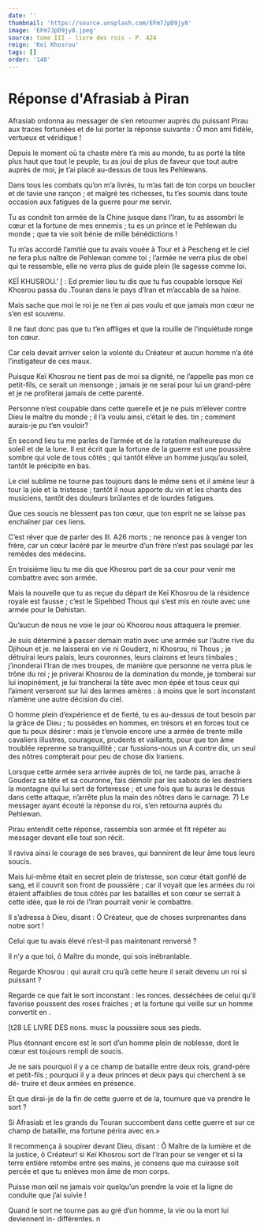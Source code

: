 ```yaml
---
date: ''
thumbnail: 'https://source.unsplash.com/EFm7JpD9jy8'
image: 'EFm7JpD9jy8.jpeg'
source: tome III - livre des rois - P. 424
reign: 'Keï Khosrou'
tags: []
order: '148'
---
```


# Réponse d'Afrasiab à Piran

Afrasiab ordonna au messager de s’en retourner auprès du puissant Pirau aux traces fortunées et de lui porter la réponse suivante : Ô mon ami fidèle, vertueux et véridique !

Depuis le moment où ta chaste mère t’a mis au monde, tu as porté la tête plus haut que tout le peuple, tu as joui de plus de faveur que tout autre auprès de moi, je t’ai placé au-dessus de tous les Pehlewans.

Dans tous les combats qu’on m’a livrés, tu m’as fait de ton corps un bouclier et de tavie une rançon ; et malgré tes richesses, tu t’es soumis dans toute occasion aux fatigues de la guerre pour me servir.

Tu as condnit ton armée de la Chine jusque dans l’Iran, tu as assombri le cœur et la fortune de mes ennemis ; tu es un prince et le Pehlewan du monde ; que ta vie soit bénie de mille bénédictions !

Tu m’as accordé l’amitié que tu avais vouée à Tour et à Pescheng et le ciel ne fera plus naître de Pehlewan comme toi ; l’armée ne verra plus de obel qui te ressemble, elle ne verra plus de guide plein (le sagesse comme loi.

KEÏ KHUSROU.’ [ : Ed premier lieu tu dis que tu fus coupable lorsque Keï Khosrou passa du .Touran dans le pays d’Iran et m’accabla de sa haine.

Mais sache que moi le roi je ne t’en ai pas voulu et que jamais mon cœur ne s’en est souvenu.

Il ne faut donc pas que tu t’en affliges et que la rouille de l’inquiétude ronge ton cœur.

Car cela devait arriver selon la volonté du Créateur et aucun homme n’a été l’instigateur de ces maux.

Puisque Keï Khosrou ne tient pas de moi sa dignité, ne l’appelle pas mon ce petit-fils, ce serait un mensonge ; jamais je ne serai pour lui un grand-père et je ne profiterai jamais de cette parenté.

Personne n’est coupable dans cette querelle et je ne puis m’élever contre Dieu le maître du monde ; il l’a voulu ainsi, c’était le des. tin ; comment aurais-je pu t’en vouloir?

En second lieu tu me parles de l’armée et de la rotation malheureuse du soleil et de la lune. ll est écrit que la fortune de la guerre est une poussière sombre qui vole de tous côtés ; qui tantôt élève un homme jusqu’au soleil, tantôt le précipite en bas.

Le ciel sublime ne tourne pas toujours dans le même sens et il amène leur à tour la joie et la tristesse ; tantôt il nous apporte du vin et les chants des musiciens, tantôt des douleurs brûlantes et de lourdes fatigues.

Que ces soucis ne blessent pas ton cœur, que ton esprit ne se laisse pas enchaîner par ces liens.

C’est rêver que de parler des lll.
A26 morts ; ne renonce pas à venger ton frère, car un cœur lacéré par le meurtre d’un frère n’est pas soulagé par les remèdes des médecins.

En troisième lieu tu me dis que Khosrou part de sa cour pour venir me combattre avec son armée.

Mais la nouvelle que tu as reçue du départ de Keï Khosrou de la résidence royale est fausse ; c’est le Sipehbed Thous qui s’est mis en route avec une armée pour le Dehistan.

Qu’aucun de nous ne voie le jour où Khosrou nous attaquera le premier.

Je suis déterminé à passer demain matin avec une armée sur l’autre rive du Djihoun et je. ne laisserai en vie ni Gouderz, ni Khosrou, ni Thous ; je détruirai leurs palais, leurs couronnes, leurs clairons et leurs timbales ; j’inonderai l’Iran de mes troupes, de manière que personne ne verra plus le trône du roi ; je priverai Khosrou de la domination du monde, je tomberai sur lui inopinément, je lui trancherai la tête avec mon épée et tous ceux qui l’aiment verseront sur lui des larmes amères : à moins que le sort inconstant n’amène une autre décision du ciel.

O homme plein d’expérience et de fierté, tu es au-dessus de tout besoin par la grâce de Dieu ; tu possèdes en hommes, en trésors et en forces tout ce que tu peux désirer : mais je t’envoie encore une a armée de trente mille cavaliers illustres, courageux, prudents et vaillants, pour que ton âme troublée reprenne sa tranquillité ; car fussions-nous un A contre dix, un seul des nôtres compterait pour peu de chose dix Iraniens.

Lorsque cette armée sera arrivée auprès de toi, ne tarde pas, arrache à Gouderz sa tête et sa couronne, fais démolir par les sabots de les destriers la montagne qui lui sert de forteresse ; et une fois que tu auras le dessus dans cette attaque, n’arrête plus la main des nôtres dans le carnage. 7)
Le messager ayant écouté la réponse du roi, s’en retourna auprès du Pehlewan.

Pirau entendit cette réponse, rassembla son armée et fit répéter au messager devant elle tout son récit.

Il raviva ainsi le courage de ses braves, qui bannirent de leur âme tous leurs soucis.

Mais lui-même était en secret plein de tristesse, son cœur était gonflé de sang, et il couvrit son front de poussière ; car il voyait que les armées du roi étaient affaiblies de tous côtés par les batailles et son cœur se serrait à cette idée, que le roi de l’Iran pourrait venir le combattre.

Il s’adressa à Dieu, disant : Ô Créateur, que de choses surprenantes dans notre sort !

Celui que tu avais élevé n’est-il pas maintenant renversé ?

Il n’y a que toi, ô Maître du monde, qui sois inébranlable.

Regarde Khosrou : qui aurait cru qu’à cette heure il serait devenu un roi si puissant ?

Regarde ce que fait le sort inconstant : les ronces. desséchées de celui qu’il favorise poussent des roses fraiches ; et la fortune qui veille sur un homme convertit en .

[t28 LE LIVRE DES nons. musc la poussière sous ses pieds.

Plus étonnant encore est le sort d’un homme plein de noblesse, dont le cœur est toujours rempli de soucis.

Je ne sais pourquoi il y a ce champ de bataille entre deux rois, grand-père et petit-fils ; pourquoi il y a deux princes et deux pays qui cherchent à se dé- truire et deux armées en présence.

Et que dirai-je de la fin de cette guerre et de la, tournure que va prendre le sort ?

Si Afrasiab et les grands du Touran succombent dans cette guerre et sur ce champ de bataille, ma fortune périra avec en.»

Il recommença à soupirer devant Dieu, disant : Ô Maître de la lumière et de la justice, ô Créateur!
si Keï Khosrou sort de l’Iran pour se venger et si la terre entière retombe entre ses mains, je consens que ma cuirasse soit percée et que tu enlèves mon âme de mon corps.

Puisse mon œil ne jamais voir quelqu’un prendre la voie et la ligne de conduite que j’ai suivie !

Quand le sort ne tourne pas au gré d’un homme, la vie ou la mort lui deviennent in- différentes. n
